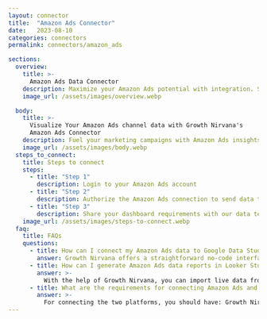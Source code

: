```yaml
---
layout: connector
title:  "Amazon Ads Connector"
date:   2023-08-10
categories: connectors
permalink: connectors/amazon_ads

sections:
  overview:
    title: >-
      Amazon Ads Data Connector
    description: Maximize your Amazon Ads potential with integration. Seamlessly blend the power of Amazon Ads' campaign data with Looker Studio's analytical prowess, transforming raw advertising data into strategic brilliance that fuels your marketing campaigns and amplifies your brand's impact.
    image_url: /assets/images/overview.webp

  body:
    title: >-
      Visualize Your Amazon Ads channel data with Growth Nirvana's
      Amazon Ads Connector
    description: Fuel your marketing campaigns with Amazon Ads insights integrated seamlessly into Looker Studio.
    image_url: /assets/images/body.webp
  steps_to_connect:
    title: Steps to connect
    steps:
      - title: "Step 1"
        description: Login to your Amazon Ads account
      - title: "Step 2"
        description: Authorize the Amazon Ads connection to send data to Growth Nirvana
      - title: "Step 3"
        description: Share your dashboard requirements with our data team. We will build the report for you.
    image_url: /assets/images/steps-to-connect.webp
  faq:
    title: FAQs
    questions:
      - title: How can I connect my Amazon Ads data to Google Data Studio/Looker Studio?
        answer: Growth Nirvana offers a straightforward no-code interface to connect to Amazon Ads data sources.
      - title: How can I generate Amazon Ads data reports in Looker Studio?
        answer: >-
          With the help of Growth Nirvana, you can import live data from Amazon Ads into Looker Studio. These data can be viewed in charts, tables, and dashboards to generate branded reports that can be shared instantly.
      - title: What are the requirements for connecting Amazon Ads and Looker Studio?
        answer: >-
          For connecting the two platforms, you should have: Growth Nirvana Account and Amazon Ads Ads Account
---
```

